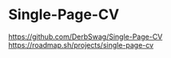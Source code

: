 # Single-Page-CV
https://github.com/DerbSwag/Single-Page-CV
https://roadmap.sh/projects/single-page-cv
